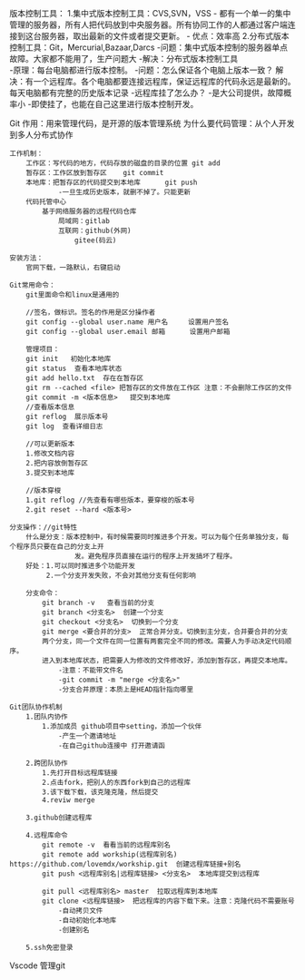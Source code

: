 版本控制工具：
    1.集中式版本控制工具：CVS,SVN，VSS
        - 都有一个单一的集中管理的服务器，所有人把代码放到中央服务器。所有协同工作的人都通过客户端连接到这台服务器，取出最新的文件或者提交更新。
        - 优点：效率高
    2.分布式版本控制工具：Git，Mercurial,Bazaar,Darcs
        -问题：集中式版本控制的服务器单点故障。大家都不能用了，生产问题大
        -解决：分布式版本控制工具   
        -原理：每台电脑都进行版本控制。
            -问题：怎么保证各个电脑上版本一致？
                解决：有一个远程库。各个电脑都要连接远程库，保证远程库的代码永远是最新的。
                      每天电脑都有完整的历史版本记录
                -远程库挂了怎么办？
                    -是大公司提供，故障概率小
                    -即使挂了，也能在自己这里进行版本控制开发。

Git
    作用：用来管理代码，是开源的版本管理系统
    为什么要代码管理：从个人开发到多人分布式协作

    工作机制：
        工作区：写代码的地方，代码存放的磁盘的目录的位置 git add
        暂存区：工作区放到暂存区    git commit
        本地库：把暂存区的代码提交到本地库      git push
                -一旦生成历史版本，就删不掉了。只能更新
        代码托管中心
            基于网络服务器的远程代码仓库
                局域网：gitlab
                互联网：github(外网)
                    gitee(码云)
    
    安装方法：
        官网下载，一路默认，右键启动

    Git常用命令：
        git里面命令和linux是通用的
        
        //签名，做标识。签名的作用是区分操作者
        git config --global user.name 用户名     设置用户签名
        git config --global user.email 邮箱      设置用户邮箱
        
        管理项目：       
        git init   初始化本地库
        git status  查看本地库状态
        git add hello.txt  存在在暂存区
        git rm --cached <file> 把暂存区的文件放在工作区 注意：不会删除工作区的文件
        git commit -m <版本信息>   提交到本地库
        //查看版本信息  
        git reflog  展示版本号
        git log  查看详细日志

        //可以更新版本
        1.修改文档内容
        2.把内容放倒暂存区
        3.提交到本地库

        //版本穿梭
        1.git reflog //先查看有哪些版本，要穿梭的版本号
        2.git reset --hard <版本号>

    分支操作：//git特性
        什么是分支：版本控制中，有时候需要同时推进多个开发。可以为每个任务单独分支，每个程序员只要在自己的分支上开
                    发。避免程序员直接在运行的程序上开发搞坏了程序。
        好处：1.可以同时推进多个功能开发
             2.一个分支开发失败，不会对其他分支有任何影响

        分支命令：
            git branch -v   查看当前的分支
            git branch <分支名>  创建一个分支
            git checkout <分支名>  切换到一个分支
            git merge <要合并的分支>  正常合并分支。切换到主分支，合并要合并的分支
            两个分支，同一个文件在同一位置有两套完全不同的修改。需要人为手动决定代码顺序。
            进入到本地库状态，把需要人为修改的文件修改好，添加到暂存区，再提交本地库。
                -注意：不能带文件名
                -git commit -m "merge <分支名>"
                -分支合并原理：本质上是HEAD指针指向哪里
    
    Git团队协作机制
        1.团队内协作
            1.添加成员 github项目中setting，添加一个伙伴
                -产生一个邀请地址
                -在自己github连接中 打开邀请函

        2.跨团队协作
            1.先打开目标远程库链接
            2.点击fork，把别人的东西fork到自己的远程库
            3.该下载下载，该克隆克隆，然后提交
            4.reviw merge

        3.github创建远程库

        4.远程库命令
            git remote -v  看看当前的远程库别名
            git remote add workship(远程库别名) https://github.com/lovemdx/workship.git  创建远程库链接+别名
            git push <远程库别名|远程库链接> <分支名>  本地库提交到远程库

            git pull <远程库别名> master  拉取远程库到本地库
            git clone <远程库链接>  把远程库的内容下载下来。注意：克隆代码不需要账号
                -自动拷贝文件
                -自动初始化本地库
                -创建别名
        
        5.ssh免密登录

Vscode 管理git
    


